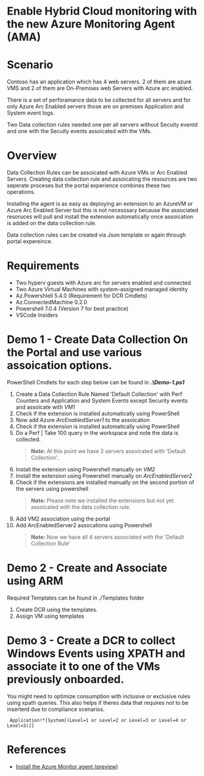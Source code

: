 # Enable Hybrid Cloud monitoring with the new Azure Monitoring Agent (AMA)

# Scenario
Contoso has an application which has 4 web servers. 2 of them are azure VMS and 2 of them are On-Premises web Servers with Azure arc enabled.

There is a set of perforamance data to be collected for all servers and for only Azure Arc Enabled servers those are on premises Application and System event logs.

Two Data collection rules needed one per all servers without Secuity eventd and one with the Secuity events assoicated with the VMs.

# Overview
Data Collection Rules can be assoicated with Azure VMs or Arc Enabled Servers. Creating data collection rule and assoicating the resources are two seperate proceses but the portal experience combines these two operations.

Installing the agent is as easy as deploying an extension to an AzureVM or Azure Arc Enabled Server but this is not necesssary because the associated resoruces will pull and install the extension automatically once assoication is added on the data collection rule.

Data collection rules can be created via Json template or again through portal expereince. 


# Requirements
- Two hyperv guests with Azure arc for servers enabled and connected
- Two Azure Virtual Machines with system-assigned managed identity
- Az.Powershlell 5.4.0 (Requirement for DCR Cmdlets)
- Az.ConnectedMachine 0.2.0
- Powershell 7.0.4 (Version 7 for best practice)
- VSCode Insiders


# Demo 1 - Create Data Collection On the Portal and use various assoication options.

PowerShell Cmdlets for each step below can be found in ***.\Demo-1.ps1***

1. Create a Data Collection Rule Named 'Default Collection' with Perf Counters and Application and System Events except Security events and assoicate with *VM1*
1. Check if the extension is installed automatically using PowerShell
1. Now add Azure *ArcEnabledServer1* to the assoication
1. Check if the extension is installed automatically using PowerShell
1. Do a Perf | Take 100 query in the workspace and note the data is collected.
    > **Note:** At this point we have 2 servers assoicated with 'Default Collection'.
1. Install the extension using Powershell manually on *VM2*
1. Install the extension using Powershell manually on *ArcEnabledServer2*
1. Check if the extensions are installed manually on the second portion of the servers using powershell
    > **Note:** Please note we installed the extensions but not yet assoicated with the data collection rule.
1. Add VM2 association using the portal
1. Add ArcEnabledServer2 assocations using Powershell
    > **Note:** Now we have all 4 servers associated with the 'Default Collection Rule'

# Demo 2 - Create and Associate using ARM
Required Templates can be found in ./Templates folder

1. Create DCR using the templates. 
1. Assign VM using templates

# Demo 3 - Create a DCR to collect Windows Events using XPATH and associate it to one of the VMs previously onboarded.

You might need to optimize consumption with inclusive or exclusive rules using xpath queries. This also helps if theres data that requires not to be inserterd due to compliance scenarios.

```
 Application!*[System[(Level=1 or Level=2 or Level=3 or Level=4 or Level=5)]]

```
# References
- [Install the Azure Monitor agent (preview)](https://docs.microsoft.com/en-us/azure/azure-monitor/platform/azure-monitor-agent-install?context=%2Fazure%2Fvirtual-machines%2Fcontext%2Fcontext&tabs=ARMAgentPowerShell%2CPowerShellWindows%2CPowerShellWindowsArc%2CCLIWindows%2CCLIWindowsArc)